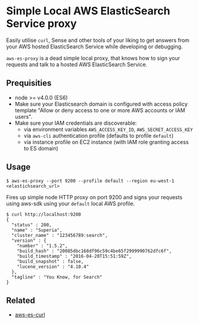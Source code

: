 # Simple Local AWS ElasticSearch Service proxy

Easily utilise `curl`, Sense and other tools of your liking to get answers from your AWS hosted ElasticSearch Service while developing or debugging.

`aws-es-proxy` is a dead simple local proxy, that knows how to sign your requests and talk to a hosted AWS ElasticSearch Service. 

## Prequisities

* node >= v4.0.0 (ES6)
* Make sure your Elasticsearch domain is configured with access policy template "Allow or deny access to one or more AWS accounts or IAM users".
* Make sure your IAM credentials are discoverable:
  * via environment variables `AWS_ACCESS_KEY_ID`, `AWS_SECRET_ACCESS_KEY`
  * via `aws-cli` authentication profile (defaults to profile `default`)
  * via instance profile on EC2 instance (with IAM role granting access to ES domain)

## Usage

```
$ aws-es-proxy --port 9200 --profile default --region eu-west-1 <elastichsearch_url>
```

Fires up simple node HTTP proxy on port 9200 and signs your requests using aws-sdk using your `default` local AWS profile.

```
$ curl http://localhost:9200
{
  "status" : 200,
  "name" : "Superia",
  "cluster_name" : "123456789:search",
  "version" : {
    "number" : "1.5.2",
    "build_hash" : "20085dbc168df96c59c4be65f2999990762dfc6f",
    "build_timestamp" : "2016-04-20T15:51:59Z",
    "build_snapshot" : false,
    "lucene_version" : "4.10.4"
  },
  "tagline" : "You Know, for Search"
}
```

## Related
* [aws-es-curl](https://github.com/joona/aws-es-curl)
